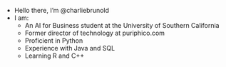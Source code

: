 - Hello there, I’m @charliebrunold
- I am:
  - An AI for Business student at the University of Southern California 
  - Former director of technology at puriphico.com 
  - Proficient in Python
  - Experience with Java and SQL
  - Learning R and C++


<!---
charliebrunold/charliebrunold is a ✨ special ✨ repository because its `README.md` (this file) appears on your GitHub profile.
You can click the Preview link to take a look at your changes.
--->
